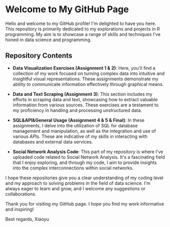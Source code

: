 # Welcome to My GitHub Page

Hello and welcome to my GitHub profile! I'm delighted to have you here. This repository is primarily dedicated to my explorations and projects in R programming. My aim is to showcase a range of skills and techniques I've honed in data science and programming.

## Repository Contents

- **Data Visualization Exercises (Assignment 1 & 2)**: Here, you'll find a collection of my work focused on turning complex data into intuitive and insightful visual representations. These assignments demonstrate my ability to communicate information effectively through graphical means.

- **Data and Text Scraping (Assignment 3)**: This section includes my efforts in scraping data and text, showcasing how to extract valuable information from various sources. These exercises are a testament to my proficiency in handling and processing unstructured data.

- **SQL&API&General Usage (Assignment 4 & 5 & Final)**: In these assignments, I delve into the utilization of SQL for database management and manipulation, as well as the integration and use of various APIs. These are indicative of my skills in interacting with databases and external data services.

- **Social Network Analysis Code**: This part of my repository is where I've uploaded code related to Social Network Analysis. It's a fascinating field that I enjoy exploring, and through my code, I aim to provide insights into the complex interconnections within social networks.

I hope these repositories give you a clear understanding of my coding level and my approach to solving problems in the field of data science. I'm always eager to learn and grow, and I welcome any suggestions or collaborations.

Thank you for visiting my GitHub page. I hope you find my work informative and inspiring!

Best regards,
Xiaoyu
